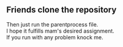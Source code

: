 ## Friends clone the repository
Then just run the parentprocess file.<br>
I hope it fulfills mam's desired assignment.<br>
If you run with any problem knock me.
